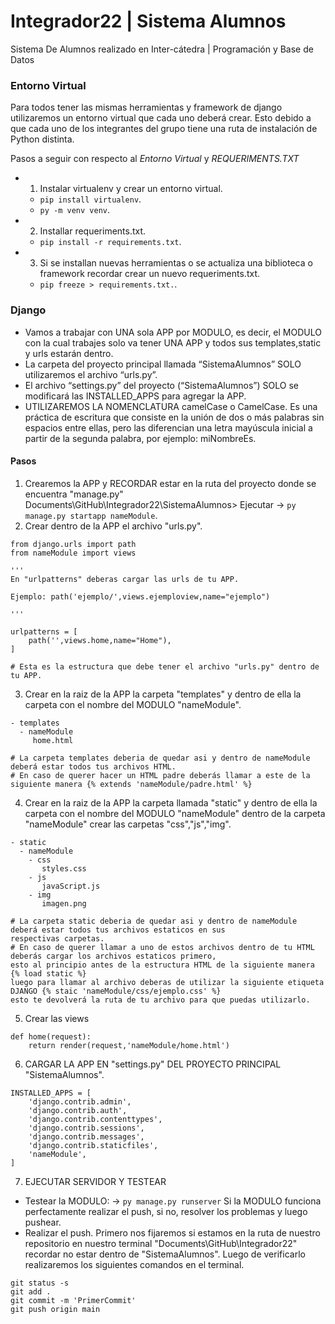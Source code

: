 # Integrador22 | Sistema Alumnos
Sistema De Alumnos realizado en Inter-cátedra | Programación y Base de Datos

### Entorno Virtual

Para todos tener las mismas herramientas y framework de django utilizaremos un entorno virtual que cada uno deberá crear. Esto debido a que cada uno de los integrantes del grupo tiene una ruta de instalación de Python distinta.

Pasos a seguir con respecto al *Entorno Virtual* y *REQUERIMENTS.TXT*
* 1) Instalar virtualenv y crear un entorno virtual.
  -  `pip install virtualenv`.
  -  `py -m venv venv`.
* 2) Installar requeriments.txt. 
  -  `pip install -r requirements.txt`.
* 3) Si se installan nuevas herramientas o se actualiza una biblioteca o framework recordar crear un nuevo requeriments.txt.
  -  `pip freeze > requirements.txt.`.

### Django

* Vamos a trabajar con UNA sola APP por MODULO, es decir, el MODULO con la cual trabajes solo va tener UNA APP y todos sus templates,static y urls estarán dentro.
* La carpeta del proyecto principal llamada “SistemaAlumnos” SOLO utilizaremos el archivo “urls.py”.
* El archivo “settings.py” del proyecto (“SistemaAlumnos”) SOLO se modificará las INSTALLED_APPS para agregar la APP.
* UTILIZAREMOS LA NOMENCLATURA camelCase o CamelCase.
Es una práctica de escritura que consiste en la unión de dos o más palabras sin espacios entre ellas, pero las diferencian una letra mayúscula inicial a partir de la segunda palabra, por ejemplo: miNombreEs.

#### Pasos
1) Crearemos la APP y RECORDAR estar en la ruta del proyecto donde se encuentra "manage.py" Documents\GitHub\Integrador22\SistemaAlumnos>
 Ejecutar -> `py manage.py startapp nameModule`.
2) Crear dentro de la APP el archivo "urls.py".

```
from django.urls import path
from nameModule import views

'''
En "urlpatterns" deberas cargar las urls de tu APP.

Ejemplo: path('ejemplo/',views.ejemploview,name="ejemplo")

'''

urlpatterns = [
    path('',views.home,name="Home"),
]

# Esta es la estructura que debe tener el archivo "urls.py" dentro de tu APP.
```

3) Crear en la raiz de la APP la carpeta "templates" y dentro de ella la carpeta con el nombre del MODULO "nameModule".
```
- templates
  - nameModule
     home.html
             
# La carpeta templates deberia de quedar asi y dentro de nameModule deberá estar todos tus archivos HTML.
# En caso de querer hacer un HTML padre deberás llamar a este de la siguiente manera {% extends 'nameModule/padre.html' %}
```

4) Crear en la raiz de la APP la carpeta llamada "static" y dentro de ella la carpeta con el nombre del MODULO "nameModule" dentro de la carpeta "nameModule" crear las carpetas "css","js","img".
```
- static
  - nameModule
    - css
       styles.css
    - js
       javaScript.js
    - img
       imagen.png
       
# La carpeta static deberia de quedar asi y dentro de nameModule deberá estar todos tus archivos estaticos en sus 
respectivas carpetas.
# En caso de querer llamar a uno de estos archivos dentro de tu HTML deberás cargar los archivos estaticos primero,
esto al principio antes de la estructura HTML de la siguiente manera {% load static %} 
luego para llamar al archivo deberas de utilizar la siguiente etiqueta DJANGO {% staic 'nameModule/css/ejemplo.css' %} 
esto te devolverá la ruta de tu archivo para que puedas utilizarlo.
```

5) Crear las views 
```
def home(request):
    return render(request,'nameModule/home.html')
```

6) CARGAR LA APP EN "settings.py" DEL PROYECTO PRINCIPAL "SistemaAlumnos".
```
INSTALLED_APPS = [
    'django.contrib.admin',
    'django.contrib.auth',
    'django.contrib.contenttypes',
    'django.contrib.sessions',
    'django.contrib.messages',
    'django.contrib.staticfiles',
    'nameModule',
]
```

7) EJECUTAR SERVIDOR Y TESTEAR

* Testear la MODULO:
   -> `py manage.py runserver`
   Si la MODULO funciona perfectamente realizar el push, si no, resolver los problemas y luego pushear.
* Realizar el push.
   Primero nos fijaremos si estamos en la ruta de nuestro repositorio en nuestro terminal "Documents\GitHub\Integrador22\" recordar no estar dentro de "SistemaAlumnos". Luego de verificarlo realizaremos los siguientes comandos en el terminal.
```
git status -s 
git add .
git commit -m 'PrimerCommit'
git push origin main
```
